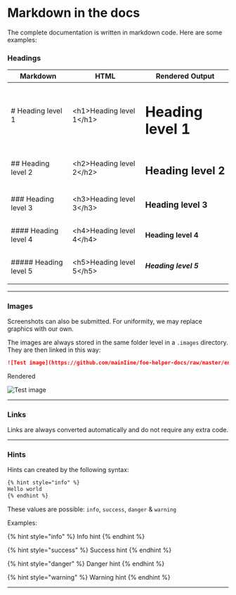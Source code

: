 # Markdown in the docs

The complete documentation is written in markdown code. Here are some examples:

### Headings

| Markdown | HTML | Rendered Output |
| ----------- | ----------- | ----------- |
| \# Heading level 1 | &lt;h1>Heading level 1&lt;/h1> | <h1>Heading level 1</h1> |
| \## Heading level 2 | &lt;h2>Heading level 2&lt;/h2> | <h2>Heading level 2</h2> |
| \### Heading level 3 | &lt;h3>Heading level 3&lt;/h3> | <h3>Heading level 3</h3> |
| \#### Heading level 4 | &lt;h4>Heading level 4&lt;/h4> | <h4>Heading level 4</h4> |
| \##### Heading level 5 | &lt;h5>Heading level 5&lt;/h5> | <h5>Heading level 5</h5> |

---

### Images

Screenshots can also be submitted. For uniformity, we may replace graphics with our own.

The images are always stored in the same folder level in a ```.images``` directory. They are then linked in this way:

```markdown
![Test image](https://github.com/mainIine/foe-helper-docs/raw/master/en/guide/.images/app48.png)
```
Rendered

![Test image](https://github.com/mainIine/foe-helper-docs/raw/master/en/guide/.images/app48.png)

---

### Links

Links are always converted automatically and do not require any extra code.

---

### Hints

Hints can created by the following syntax:

```markdown
{% hint style="info" %}
Hello world
{% endhint %}
```

These values are possible: `info`, `success`, `danger` & `warning`

Examples:

{% hint style="info" %}
Info hint
{% endhint %}

{% hint style="success" %}
Success hint
{% endhint %}

{% hint style="danger" %}
Danger hint
{% endhint %}

{% hint style="warning" %}
Warning hint
{% endhint %}

---

